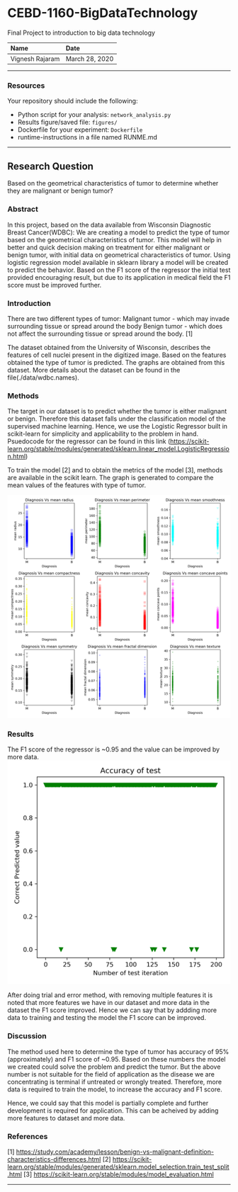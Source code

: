 # CEBD-1160-BigDataTechnology
Final Project to introduction to big data technology

| Name | Date |
|:-------|:---------------|
|Vignesh Rajaram|March 28, 2020|

-----

### Resources
Your repository should include the following:

- Python script for your analysis: `network_analysis.py`
- Results figure/saved file:  `figures/`
- Dockerfile for your experiment: `Dockerfile`
- runtime-instructions in a file named RUNME.md

-----

## Research Question

Based on the geometrical characteristics of tumor to determine whether they are malignant or benign tumor?

### Abstract

In this project, based on the data available from Wisconsin Diagnostic Breast Cancer(WDBC): We are creating a model to predict the type of tumor based on the geometrical characteristics of tumor. This model will help in better and quick decision making on treatment for either malignant or benign tumor, with initial data on geometrical characteristics of tumor. Using logistic regression model available in sklearn library a model will be created to predict the behavior. Based on the F1 score of the regressor the initial test provided encouraging result, but due to its application in medical field the F1 score must be improved further.

### Introduction

There are two different types of tumor:
Malignant tumor - which may invade surrounding tissue or spread around the body
Benign tumor - which does not affect the surrounding tissue or spread around the body. [1]

The dataset obtained from the University of Wisconsin, describes the features of cell nuclei present in the digitized image. Based on the features obtained the type of tumor is predicted. The graphs are obtained from this dataset. More details about the dataset can be found in the file(./data/wdbc.names).

### Methods

The target in our dataset is to predict whether the tumor is either malignant or benign. Therefore this dataset falls under the classification model of the supervised machine learning. Hence, we use the Logistic Regressor built in scikit-learn for simplicity and applicability to the problem in hand. Psuedocode for the regressor can be found in this link (https://scikit-learn.org/stable/modules/generated/sklearn.linear_model.LogisticRegression.html)

To train the model [2] and to obtain the metrics of the model [3], methods are available in the scikit learn. The graph is generated to compare the mean values of the features with type of tumor.

![matrix](./plots/Diagnosis.png)

### Results

The F1 score of the regressor is ~0.95 and the value can be improved by more data.
![performange figure](./plots/performance.png)

After doing trial and error method, with removing multiple features it is noted that more features we have in our dataset and more data in the dataset the F1 score improved. Hence we can say that by addding more data to training and testing the model the F1 score can be improved.

### Discussion

The method used here to determine the type of tumor has accuracy of 95%(approximately) and F1 score of ~0.95. Based on these numbers the model we created could solve the problem and predict the tumor. But the above number is not suitable for the field of application as the disease we are concentrating is terminal if untreated or wrongly treated. Therefore, more data is required to train the model, to increase the accuracy and F1 score. 

Hence, we could say that this model is partially complete and further development is required for application. This can be acheived by adding more features to dataset and more data.

### References
[1] https://study.com/academy/lesson/benign-vs-malignant-definition-characteristics-differences.html
[2] https://scikit-learn.org/stable/modules/generated/sklearn.model_selection.train_test_split.html
[3] https://scikit-learn.org/stable/modules/model_evaluation.html

-------
